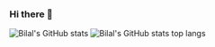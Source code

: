 ### Hi there 👋

<!--
**BKShaikh/bkshaikh** is a ✨ _special_ ✨ repository because its `README.md` (this file) appears on your GitHub profile.

Here are some ideas to get you started:

- 🔭 I’m currently working on ...
- 🌱 I’m currently learning ...
- 👯 I’m looking to collaborate on ...
- 🤔 I’m looking for help with ...
- 💬 Ask me about ...
- 📫 How to reach me: ...
- 😄 Pronouns: ...
- ⚡ Fun fact: ...
-->
![Bilal's GitHub stats](https://github-readme-stats.vercel.app/api?username=bkshaikh&show_icons=true&count_private=true&theme=radical)
![Bilal's GitHub stats top langs](https://github-readme-stats.vercel.app/api/top-langs/?username=bkshaikh&layout=compact&theme=radical)
            

